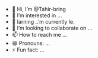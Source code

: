 - 👋 Hi, I’m @Tahir-bring
- 👀 I’m interested in ...
- 🌱 Iarning ..’m currently le.
- 💞️ I’m looking to collaborate on ...
- 📫 How to reach me ...
- 😄 Pronouns: ...
- ⚡ Fun fact: ...

<!---
Tahir-bring/Tahir-bring is a ✨ special ✨ repository because its `README.md` (this file) appears on your GitHub profile.
You can click the Preview link to take a look at your changes.
--->
